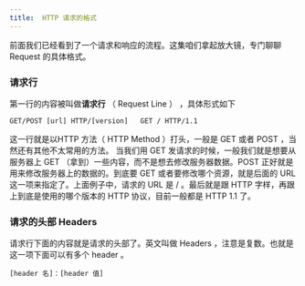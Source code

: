 ```yaml
---
title:  HTTP 请求的格式
---
```


前面我们已经看到了一个请求和响应的流程。这集咱们拿起放大镜，专门聊聊 Request 的具体格式。


### 请求行

第一行的内容被叫做**请求行** （ Request Line ） ，具体形式如下

```
GET/POST [url] HTTP/[version]   GET / HTTP/1.1
```

这一行就是以HTTP 方法（ HTTP Method ）打头，一般是 GET 或者 POST ，当然还有其他不太常用的方法。 当我们用 GET 发请求的时候，一般我们就是想要从服务器上 GET （拿到）一些内容，而不是想去修改服务器数据。POST 正好就是用来修改服务器上的数据的。到底要 GET 或者要修改哪个资源，就是后面的 URL 这一项来指定了。上面例子中，请求的 URL 是 / 。最后就是跟 HTTP 字样，再跟上到底是使用的哪个版本的 HTTP 协议，目前一般都是 HTTP 1.1 了。


### 请求的头部 Headers

请求行下面的内容就是请求的头部了。英文叫做 Headers ，注意是复数。也就是这一项下面可以有多个 header 。

```
[header 名]：[header 值]
```

